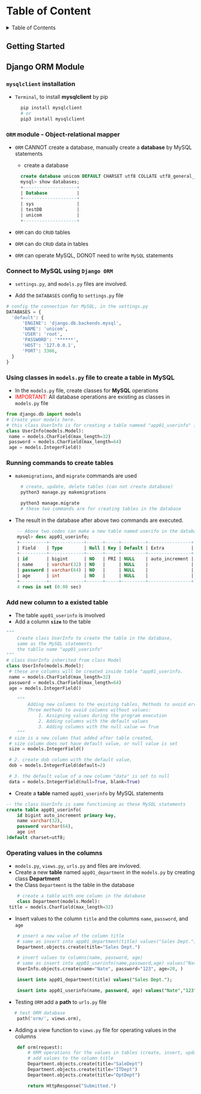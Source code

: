 # Table of Content

<details>

<summary> Table of Contents</summary>

- [Table of Content](#table-of-content)
  - [Getting Started](#getting-started)
  - [Django ORM Module](#django-orm-module)
    - [`mysqlclient` installation](#mysqlclient-installation)
    - [`ORM` module - **Object-relational mapper**](#orm-module---object-relational-mapper)
    - [Connect to MySQL using **`Django ORM`**](#connect-to-mysql-using-django-orm)
    - [Using classes in `models.py` file to create a table in MySQL](#using-classes-in-modelspy-file-to-create-a-table-in-mysql)
    - [Running commands to create tables](#running-commands-to-create-tables)
    - [Add new column to a existed table](#add-new-column-to-a-existed-table)
    - [Operating values in the columns](#operating-values-in-the-columns)

</details>

## Getting Started

## Django ORM Module

### `mysqlclient` installation

- `Terminal`, to install **mysqlclient** by pip

  ```sh
    pip install mysqlclient
    # or
    pip3 install mysqlclient
  ```

### `ORM` module - **Object-relational mapper**

- `ORM` CANNOT create a database, manually create a **database** by MySQL statements

  - create a database

  ```sql
    create database unicom DEFAULT CHARSET utf8 COLLATE utf8_general_ci;
    mysql> show databases;
    +--------------------+
    | Database           |
    +--------------------+
    | sys                |
    | testDB             |
    | unicom             |
    +--------------------+
  ```

- `ORM` can do `CRUD` tables
- `ORM` can do `CRUD` data in tables
- `ORM` can operate MySQL, DONOT need to write `MySQL` statements

### Connect to MySQL using **`Django ORM`**

- `settings.py`, and `models.py` files are involved.

- Add the `DATABASES` config to `settings.py` file

```python
# config the connection for MySQL, in the settings.py
DATABASES = {
  'default': {
      'ENGINE': 'django.db.backends.mysql',
      'NAME': 'unicom',
      'USER': 'root',
      'PASSWORD': '******',
      'HOST': '127.0.0.1',
      'PORT': 3306,
  }
}
```

### Using classes in `models.py` file to create a table in MySQL

- In the `models.py` file, create classes for **MySQL** operations
- <span style="color:red">IMPORTANT: </span>All database operations are existing as classes in `models.py` file

```python
from django.db import models
# Create your models here.
# this class UserInfo is for creating a table nameed "app01_userinfo" in the database
class UserInfo(models.Model):
 name = models.CharField(max_length=32)
 password = models.CharField(max_length=64)
 age = models.IntegerField()
```

### Running commands to create tables

- `makemigrations`, and `migrate` commands are used

  ```sh
    # create, update, delete tables (can not create database)
    python3 manage.py makemigrations

    python3 manage.migrate
    # these two commands are for creating tables in the database
  ```

- The result in the database after above two commands are executed.

```sql
    -- Above two codes can make a new table named userifo in the database
    mysql> desc app01_userinfo;
    +----------+-------------+------+-----+---------+----------------+
    | Field    | Type        | Null | Key | Default | Extra          |
    +----------+-------------+------+-----+---------+----------------+
    | id       | bigint      | NO   | PRI | NULL    | auto_increment |
    | name     | varchar(32) | NO   |     | NULL    |                |
    | password | varchar(64) | NO   |     | NULL    |                |
    | age      | int         | NO   |     | NULL    |                |
    +----------+-------------+------+-----+---------+----------------+
    4 rows in set (0.00 sec)
```

### Add new column to a existed table

- The table `app01_userinfo` is involved
- Add a column **`size`** to the table

```python
"""
    Create class UserInfo to create the table in the database,
    same as the MySQL statements
    the tablle name "app01_userinfo"
"""
# class UserInfo inherited from class Model
class UserInfo(models.Model):
 # these are columns will be created inside table "app01_userinfo.
 name = models.CharField(max_length=32)
 password = models.CharField(max_length=64)
 age = models.IntegerField()

    """
        Adding new columns to the existing tables, Methods to avoid errors
        Three methods to avoid columns without values:
            1. Assigning values during the program execution
            2. Adding columns with the default values
            3. Adding columns with the null value == True
    """
 # size is a new column that added after table created,
 # size column does not have default value, or null value is set
 size = models.IntegerField()

 # 2. create dob column with the default value,
 dob = models.IntegerField(default=2)

 # 3. the default value of a new column "data" is set to null
 data = models.IntegerField(null=True, blank=True)

```

- Create a **table** named `app01_userinfo` by MySQL statements

```sql
-- the class UserInfo is same functioning as these MySQL statements
create table app01_userinfo(
    id bigint auto_increment primary key,
    name varchar(32),
    password varchar(64),
    age int
)default charset=utf8;
```

### Operating values in the columns

- `models.py`, `views.py`, `urls.py` and files are invloved.
- Create a new **table** named `app01_department` in the `models.py` by creating class **Department**
- the Class `Department` is the table in the database

```python
    # create a table with one column in the database
    class Department(models.Model):
 title = models.CharField(max_length=32)
```

- Insert values to the column `title` and the columns `name`, `password`, and `age`

```python
    # insert a new value of the column title
    # same as insert into app01_department(title) values("Sales Dept.");
    Department.objects.create(title="Sales Dept.")

    # insert values to columns(name, password, age)
    # same as insert into app01_userinfo(name,password,age) values("Nate","123",20);
    UserInfo.objects.create(name="Nate", password="123", age=20, )
```

```sql
    insert into app01_department(title) values("Sales Dept.");

    insert into app01_userinfo(name, password, age) values("Nate","123", 20);
```

- Testing `ORM` add a **path** to `urls.py` file

```python
   # test ORM database
    path('orm/', views.orm),
```

- Adding a view function to `views.py` file for operating values in the columns

```python
    def orm(request):
        # ORM operations for the values in tables (create, insert, update, delete)
        # add values to the column title
        Department.objects.create(title="SaleDept")
        Department.objects.create(title="ITDept")
        Department.objects.create(title="OptDept")

        return HttpResponse("Submitted.")
```
